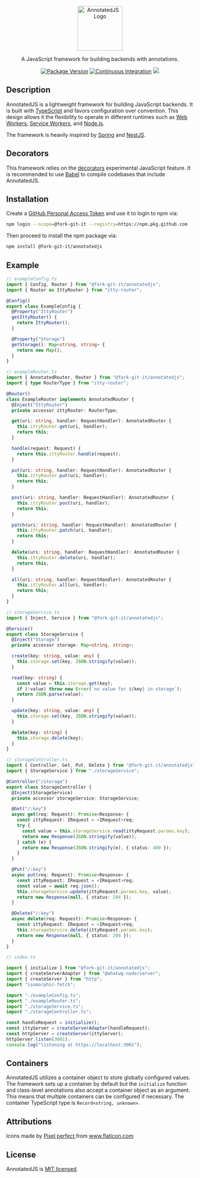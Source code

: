 <p align="center">
  <img src="https://github.com/Fork-Git-It/AnnotatedJS/assets/11467984/c11a3cb2-4fe9-4656-9c1c-24626352b4f0" width="120" alt="AnnotatedJS Logo" />
</p>
<p align="center">A JavaScript framework for building backends with annotations.</p>
<p align="center">
<a href="https://github.com/Fork-Git-It/AnnotatedJS/pkgs/npm/annotatedjs" target="_blank"><img src="https://img.shields.io/github/package-json/v/Fork-Git-It/AnnotatedJS/main" alt="Package Version" /></a>
<a href="https://github.com/Fork-Git-It/AnnotatedJS/actions/workflows/ci.yml" target="_blank"><img src="https://github.com/Fork-Git-It/AnnotatedJS/actions/workflows/ci.yml/badge.svg" alt="Continuous Integration" /></a>
<a href="https://paypal.me/wbryceangell?country.x=US&locale.x=en_US" target="_blank"><img src="https://img.shields.io/badge/Donate-PayPal-0079c1.svg"/></a>
</p>

## Description

AnnotatedJS is a lightweight framework for building JavaScript backends. It is built with <a href="https://www.typescriptlang.org" target="_blank">TypeScript</a> and favors configuration over convention. This design allows it the flexibility to operate in different runtimes such as <a href="https://developer.mozilla.org/en-US/docs/Web/API/Web_Workers_API" target="_blank">Web Workers</a>, <a href="https://developer.mozilla.org/en-US/docs/Web/API/Service_Worker_API" target="_blank">Service Workers</a>, and <a href="https://nodejs.org" target="_blank">Node.js</a>.

The framework is heavily inspired by <a href="https://spring.io/" target="_blank">Spring</a> and <a href="https://nestjs.com/" target="_blank">NestJS</a>.

## Decorators

This framework relies on the <a href="https://github.com/tc39/proposal-decorators" target="_blank">decorators</a> experimental JavaScript feature. It is recommended to use [Babel](https://babeljs.io/docs/babel-plugin-proposal-decorators) to compile codebases that include AnnotatedJS.

## Installation

Create a [GitHub Personal Access Token](https://docs.github.com/en/packages/working-with-a-github-packages-registry/working-with-the-npm-registry) and use it to login to npm via:

```bash
npm login --scope=@fork-git-it --registry=https://npm.pkg.github.com
```

Then proceed to install the npm package via:

```bash
npm install @fork-git-it/annotatedjs
```

## Example

```typescript
// exampleConfig.ts
import { Config, Router } from "@fork-git-it/annotatedjs";
import { Router as IttyRouter } from "itty-router";

@Config()
export class ExampleConfig {
  @Property("IttyRouter")
  getIttyRouter() {
    return IttyRouter();
  }

  @Property("Storage")
  getStorage(): Map<string, string> {
    return new Map();
  }
}
```

```typescript
// exampleRouter.ts
import { AnnotatedRouter, Router } from "@fork-git-it/annotatedjs";
import { type RouterType } from "itty-router";

@Router()
class ExampleRouter implements AnnotatedRouter {
  @Inject("IttyRouter")
  private accessor ittyRouter: RouterType;

  get(uri: string, handler: RequestHandler): AnnotatedRouter {
    this.ittyRouter.get(uri, handler);
    return this;
  }

  handle(request: Request) {
    return this.ittyRouter.handle(request);
  }

  put(uri: string, handler: RequestHandler): AnnotatedRouter {
    this.ittyRouter.put(uri, handler);
    return this;
  }

  post(uri: string, handler: RequestHandler): AnnotatedRouter {
    this.ittyRouter.post(uri, handler);
    return this;
  }

  patch(uri: string, handler: RequestHandler): AnnotatedRouter {
    this.ittyRouter.patch(uri, handler);
    return this;
  }

  delete(uri: string, handler: RequestHandler): AnnotatedRouter {
    this.ittyRouter.delete(uri, handler);
    return this;
  }

  all(uri: string, handler: RequestHandler): AnnotatedRouter {
    this.ittyRouter.all(uri, handler);
    return this;
  }
}
```

```typescript
// storageService.ts
import { Inject, Service } from "@fork-git-it/annotatedjs";

@Service()
export class StorageService {
  @Inject("Storage")
  private accessor storage: Map<string, string>;

  create(key: string, value: any) {
    this.storage.set(key, JSON.stringify(value));
  }

  read(key: string) {
    const value = this.storage.get(key);
    if (!value) throw new Error(`no value for ${key} in storage`);
    return JSON.parse(value);
  }

  update(key: string, value: any) {
    this.storage.set(key, JSON.stringify(value));
  }

  delete(key: string) {
    this.storage.delete(key);
  }
}
```

```typescript
// storageController.ts
import { Controller, Get, Put, Delete } from "@fork-git-it/annotatedjs";
import { StorageService } from "./storageService";

@Controller("/storage")
export class StorageController {
  @Inject(StorageService)
  private accessor storageService: StorageService;

  @Get("/:key")
  async get(req: Request): Promise<Response> {
    const ittyRequest: IRequest = <IRequest>req;
    try {
      const value = this.storageService.read(ittyRequest.params.key);
      return new Response(JSON.stringify(value));
    } catch (e) {
      return new Response(JSON.stringify(e), { status: 400 });
    }
  }

  @Put("/:key")
  async put(req: Request): Promise<Response> {
    const ittyRequest: IRequest = <IRequest>req;
    const value = await req.json();
    this.storageService.update(ittyRequest.params.key, value);
    return new Response(null, { status: 204 });
  }

  @Delete("/:key")
  async delete(req: Request): Promise<Response> {
    const ittyRequest: IRequest = <IRequest>req;
    this.storageService.delete(ittyRequest.params.key);
    return new Response(null, { status: 204 });
  }
}
```

```typescript
// index.ts

import { initialize } from "@fork-git-it/annotatedjs";
import { createServerAdapter } from "@whatwg-node/server";
import { createServer } from "http";
import "isomorphic-fetch";

import "./exampleConfig.ts";
import "./exampleRouter.ts";
import "./storageService.ts";
import "./storageController.ts";

const handleRequest = initialize();
const ittyServer = createServerAdapter(handleRequest);
const httpServer = createServer(ittyServer);
httpServer.listen(3001);
console.log("listening at https://localhost:3001");
```

## Containers

AnnotatedJS utilizes a container object to store globally configured values. The framework sets up a container by default but the `initialize` function and class-level annotations also accept a container object as an argument. This means that multiple containers can be configured if necessary. The container TypeScript type is `Record<string, unknown>`.

## Attributions

Icons made by <a href="https://www.flaticon.com/authors/pixel-perfect" title="Pixel perfect"> Pixel perfect </a> from <a href="https://www.flaticon.com/" title="Flaticon">www.flaticon.com</a>

## License

AnnotatedJS is [MIT licensed](LICENSE).
